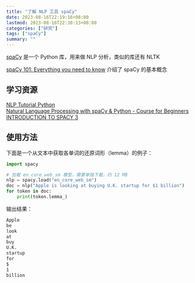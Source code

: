 ```yaml
---
title: "了解 NLP 工具 spaCy"
date: 2023-08-16T22:19:16+08:00
lastmod: 2023-08-16T22:38:13+08:00
categories: ["研究"]
tags: ["spaCy"]
summary: ""
---
```


[spaCy](https://spacy.io/) 是一个 Python 库，用来做 NLP 分析，类似的库还有 NLTK

[spaCy 101: Everything you need to know](https://spacy.io/usage/spacy-101) 介绍了 spaCy 的基本概念

## 学习资源

[NLP Tutorial Python](https://www.youtube.com/playlist?list=PLeo1K3hjS3uuvuAXhYjV2lMEShq2UYSwX)  
[Natural Language Processing with spaCy & Python - Course for Beginners](https://www.youtube.com/watch?v=dIUTsFT2MeQ)  
[INTRODUCTION TO SPACY 3](http://spacy.pythonhumanities.com/intro.html)

## 使用方法

下面是一个从文本中获取各单词的还原词形（lemma）的例子：

```python
import spacy

# 加载 en_core_web_sm 模型，需要单独下载，约 12 MB
nlp = spacy.load("en_core_web_sm")
doc = nlp("Apple is looking at buying U.K. startup for $1 billion")
for token in doc:
    print(token.lemma_)
```

输出结果：

```txt
Apple
be
look
at
buy
U.K.
startup
for
$
1
billion
```
